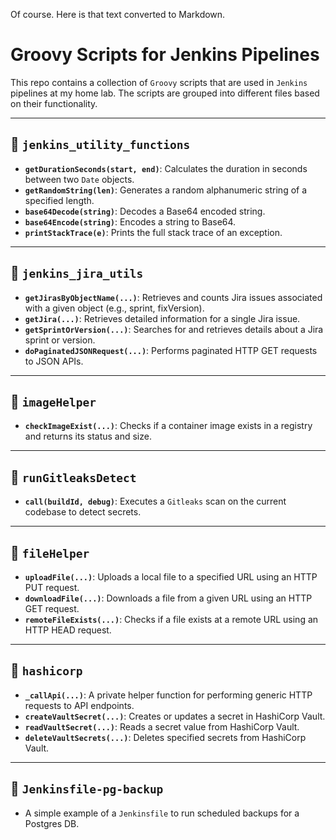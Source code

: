 Of course. Here is that text converted to Markdown.

# Groovy Scripts for Jenkins Pipelines
This repo contains a collection of `Groovy` scripts that are used in `Jenkins` pipelines at my home lab. The scripts are grouped into different files based on their functionality.

---
## 📁 `jenkins_utility_functions`
* **`getDurationSeconds(start, end)`**: Calculates the duration in seconds between two `Date` objects.
* **`getRandomString(len)`**: Generates a random alphanumeric string of a specified length.
* **`base64Decode(string)`**: Decodes a Base64 encoded string.
* **`base64Encode(string)`**: Encodes a string to Base64.
* **`printStackTrace(e)`**: Prints the full stack trace of an exception.

---
## 📁 `jenkins_jira_utils`
* **`getJirasByObjectName(...)`**: Retrieves and counts Jira issues associated with a given object (e.g., sprint, fixVersion).
* **`getJira(...)`**: Retrieves detailed information for a single Jira issue.
* **`getSprintOrVersion(...)`**: Searches for and retrieves details about a Jira sprint or version.
* **`doPaginatedJSONRequest(...)`**: Performs paginated HTTP GET requests to JSON APIs.

---
## 📁 `imageHelper`
* **`checkImageExist(...)`**: Checks if a container image exists in a registry and returns its status and size.

---
## 📁 `runGitleaksDetect`
* **`call(buildId, debug)`**: Executes a `Gitleaks` scan on the current codebase to detect secrets.

---
## 📁 `fileHelper`
* **`uploadFile(...)`**: Uploads a local file to a specified URL using an HTTP PUT request.
* **`downloadFile(...)`**: Downloads a file from a given URL using an HTTP GET request.
* **`remoteFileExists(...)`**: Checks if a file exists at a remote URL using an HTTP HEAD request.

---
## 📁 `hashicorp`
* **`_callApi(...)`**: A private helper function for performing generic HTTP requests to API endpoints.
* **`createVaultSecret(...)`**: Creates or updates a secret in HashiCorp Vault.
* **`readVaultSecret(...)`**: Reads a secret value from HashiCorp Vault.
* **`deleteVaultSecrets(...)`**: Deletes specified secrets from HashiCorp Vault.

---
## 📁 `Jenkinsfile-pg-backup`
* A simple example of a `Jenkinsfile` to run scheduled backups for a Postgres DB.